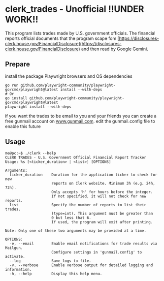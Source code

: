 # clerk_trades - Unofficial !!UNDER WORK!!
This program lists trades made by U.S. government officials.
The financial reports official documents that the program scape fom [https://disclosures-clerk.house.gov/FinancialDisclosure](https://disclosures-clerk.house.gov/FinancialDisclosure) and then read by Google Gemini.

## Prepare
install the package Playwright browsers and OS dependencies
```
go run github.com/playwright-community/playwright-go/cmd/playwright@latest install --with-deps
# Or
go install github.com/playwright-community/playwright-go/cmd/playwright@latest
playwright install --with-deps
```
if you want the trades to be email to you and your friends you can create a free gunmail account
on www.gunmail.com.
edit the gunmail.config file to enable this future
<br>

## Usage
```
me@pc:~$ ./clerk --help
CLERK TRADES - U.S. Government Official Financial Report Tracker
Usage: %s [<ticker_duration> | <list>] [OPTIONS]

Arguments:
  ticker_duration    Duration for the application ticker to check for new
                     reports on Clerk website. Minimum 3h (e.g. 24h, 72h).
                     Only accepts 'h' for hours before the integer.
                     If not specified, it will not check for new reports.
  list               Specify the number of reports to list their trades.
                     (type=int). This argument must be greater than
                     0 but less that 6.
                     If used, the program will exit after printing.

Note: Only one of these two arguments may be provided at a time.

OPTIONS:
  -e, --email        Enable email notifications for trade results via Mailgun. 
                     Configure settings in 'gunmail.config' to activate.
  --log              Save logs to file.
  -v, --verbose      Enable verbose output for detailed logging and information.
  -h, --help         Display this help menu.
```
<br>
